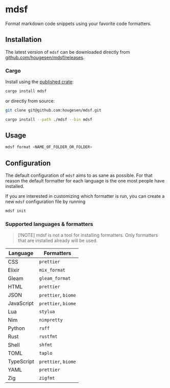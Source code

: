 # mdsf

Format markdown code snippets using your favorite code formatters.

## Installation

The latest version of `mdsf` can be downloaded directly from [github.com/hougesen/mdsf/releases](https://github.com/hougesen/mdsf/releases).

### Cargo

Install using the [published crate](https://crates.io/crates/mdsf):

```sh
cargo install mdsf
```

or directly from source:

```sh
git clone git@github.com:hougesen/mdsf.git

cargo install --path ./mdsf --bin mdsf
```

## Usage

```sh
mdsf format <NAME_OF_FOLDER_OR_FOLDER>
```

## Configuration

The default configuration of `mdsf` aims to as sane as possible. For that reason the default formatter for each language is the one most people have installed.

If you are interested in customizing which formatter is run, you can create a new `mdsf` configuration file by running

```sh
mdsf init
```

### Supported languages & formatters

> \[!NOTE\]
> mdsf is not a tool for installing formatters.
> Only formatters that are installed already will be used.

| Language   | Formatters          |
| ---------- | ------------------- |
| CSS        | `prettier`          |
| Elixir     | `mix_format`        |
| Gleam      | `gleam_format`      |
| HTML       | `prettier`          |
| JSON       | `prettier`, `biome` |
| JavaScript | `prettier`, `biome` |
| Lua        | `stylua`            |
| Nim        | `nimpretty`         |
| Python     | `ruff`              |
| Rust       | `rustfmt`           |
| Shell      | `shfmt`             |
| TOML       | `taplo`             |
| TypeScript | `prettier`, `biome` |
| YAML       | `prettier`          |
| Zig        | `zigfmt`            |

